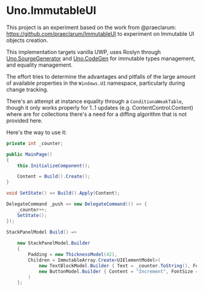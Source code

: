 # Uno.ImmutableUI

This project is an experiment based on the work from @praeclarum: https://github.com/praeclarum/ImmutableUI to experiment 
on Immutable UI objects creation. 

This implementation targets vanilla UWP, uses Roslyn through [Uno.SourgeGenerator](https://github.com/nventive/Uno.SourceGeneration) and 
[Uno.CodeGen](https://github.com/nventive/Uno.CodeGen/blob/master/doc/Immutable%20Generation.md) for immutable types management, and equality management.

The effort tries to determine the advantages and pitfalls of the large amount of available properties in the `Windows.UI` namespace, particularly during 
change tracking.

There's an attempt at instance equality through a `ConditionaWeakTable`, though it only works properly
for 1..1 updates (e.g. ContentControl.Content) where are for collections there's a need for a diffing 
algorithm that is not provided here.

Here's the way to use it:

```csharp
private int _counter;

public MainPage()
{
    this.InitializeComponent();

    Content = Build().Create();
}

void SetState() => Build().Apply(Content);

DelegateCommand _push => new DelegateCommand(() => {
    _counter++;
    SetState();
});

StackPanelModel Build() =>
            
    new StackPanelModel.Builder
    {
        Padding = new ThicknessModel(42),
        Children = ImmutableArray.Create<UIElementModel>(
            new TextBlockModel.Builder { Text = _counter.ToString(), FontSize = 42 }.ToImmutable(),
            new ButtonModel.Builder { Content = "Increment", FontSize = 42, Command = _push }.ToImmutable()
        )
    };
```
